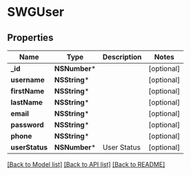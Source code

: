 # SWGUser

## Properties
Name | Type | Description | Notes
------------ | ------------- | ------------- | -------------
**_id** | **NSNumber*** |  | [optional] 
**username** | **NSString*** |  | [optional] 
**firstName** | **NSString*** |  | [optional] 
**lastName** | **NSString*** |  | [optional] 
**email** | **NSString*** |  | [optional] 
**password** | **NSString*** |  | [optional] 
**phone** | **NSString*** |  | [optional] 
**userStatus** | **NSNumber*** | User Status | [optional] 

[[Back to Model list]](../README.md#documentation-for-models) [[Back to API list]](../README.md#documentation-for-api-endpoints) [[Back to README]](../README.md)


